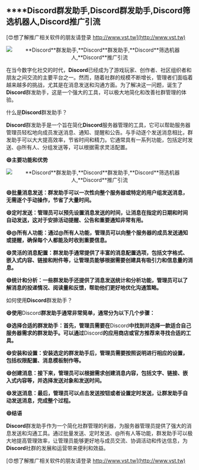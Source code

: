 ## ****Discord**群发助手,**Discord**群发助手,**Discord**筛选机器人,**Discord**推广引流**

[😍想了解推广相关软件的朋友请登录 http://www.vst.tw](http://www.vst.tw)

 <center><img src="https://vst.tw/MP4/tuiguang/png/4.png" alt="**Discord**群发助手,**Discord**群发助手,**Discord**筛选机器人,**Discord**推广引流"></center>

在当今数字化社交的时代，**Discord**已经成为了游戏玩家、创作者、社区组织者和朋友之间交流的主要平台之一。然而，随着社群的规模不断增长，管理者们面临着越来越多的挑战，尤其是在消息发送和沟通方面。为了解决这一问题，诞生了**Discord**群发助手，这是一个强大的工具，可以极大地简化和改善社群管理的体验。

什么是**Discord**群发助手？

**Discord**群发助手是一个旨在简化**Discord**服务器管理的工具，它可以帮助服务器管理员轻松地向成员发送消息、通知、提醒和公告。与手动逐个发送消息相比，群发助手可以大大提高效率，节省时间和精力。它通常具有一系列功能，包括定时发送、@所有人、分组发送等，可以根据需求灵活配置。

**😄主要功能和优势**

 <center><img src="https://vst.tw/MP4/tuiguang/png/4.png" alt="**Discord**群发助手,**Discord**群发助手,**Discord**筛选机器人,**Discord**推广引流"></center>

**😄批量消息发送：群发助手可以一次性向整个服务器或特定的用户组发送消息，无需逐个手动操作，节省了大量时间。**

**😄定时发送：管理员可以预先设置消息发送的时间，让消息在指定的日期和时间自动发送，这对于安排活动提醒、公告和重要通知非常有用。**

**😄@所有人功能：通过@所有人功能，管理员可以向整个服务器的成员发送通知或提醒，确保每个人都能及时收到重要信息。**

**😄灵活的消息配置：群发助手通常提供了丰富的消息配置选项，包括文字格式、嵌入式内容、链接和附件等，让管理员能够根据需要创建具有吸引力和信息量的消息。**

**😄统计和分析：一些群发助手还提供了消息发送统计和分析功能，管理员可以了解消息的投递情况、阅读量和反馈，帮助他们更好地优化沟通策略。**

如何使用**Discord**群发助手？

**😄使用**Discord**群发助手通常非常简单，通常分为以下几个步骤：**

**😄选择合适的群发助手：首先，管理员需要在**Discord**中找到并选择一款适合自己服务器需求的群发助手。可以通过**Discord**的应用商店或官方推荐来寻找合适的工具。**

**😄安装和设置：安装选定的群发助手后，管理员需要按照说明进行相应的设置，包括权限配置、消息模板制作等。**

**😄创建消息：接下来，管理员可以根据需求创建消息内容，包括文字、链接、嵌入式内容等，并选择发送对象和发送时间。**

**😄发送消息：最后，管理员可以点击发送按钮或者设置定时发送，让群发助手自动发送消息，完成整个过程。**

**😄结语**

**Discord**群发助手作为一个简化社群管理的利器，为服务器管理员提供了强大的消息发送和沟通工具。通过批量发送、定时发送、@所有人等功能，群发助手可以极大地提高管理效率，让管理员能够更好地与成员交流、协调活动和传达信息，为**Discord**社群的发展和运营带来便利和效益。

[😍想了解推广相关软件的朋友请登录 http://www.vst.tw](http://www.vst.tw)



